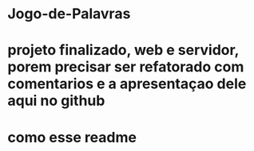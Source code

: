 # Jogo-de-Palavras

# projeto finalizado, web e servidor, porem precisar ser refatorado com comentarios e a apresentaçao dele aqui no github
# como esse readme
